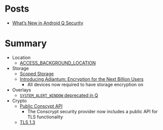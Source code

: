 # Posts

- [What’s New in Android Q Security](https://android-developers.googleblog.com/2019/05/whats-new-in-android-q-security.html)


# Summary

- Location
  - [ACCESS_BACKGROUND_LOCATION](https://developer.android.com/reference/android/Manifest.permission.html#ACCESS_BACKGROUND_LOCATION)
- Storage
  - [Scoped Storage](https://www.youtube.com/watch?v=3EtBw5s9iRY)
  - [Introducing Adiantum: Encryption for the Next Billion Users](https://security.googleblog.com/2019/02/introducing-adiantum-encryption-for.html)
    - All devices now required to have storage encryption on
- Overlays
  - [`SYSTEM_ALERT_WINDOW` deprecated in Q](https://twitter.com/reyammer/status/1133785544209698816)
- Crypto 
  - [Public Conscypt API](https://developer.android.com/preview/features)
    - The Conscrypt security provider now includes a public API for TLS functionality
  - [TLS 1.3](https://developer.android.com/preview/features)

